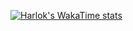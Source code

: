 [![Harlok's WakaTime stats](https://github-readme-stats.vercel.app/api/wakatime?username=dariukyy)](https://github.com/dariukyy/github-readme-stats)
